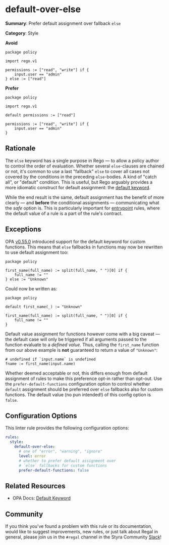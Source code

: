 # default-over-else

**Summary**: Prefer default assignment over fallback `else`

**Category**: Style

**Avoid**
```rego
package policy

import rego.v1

permissions := ["read", "write"] if {
    input.user == "admin"
} else := ["read"]
```

**Prefer**
```rego
package policy

import rego.v1

default permissions := ["read"]

permissions := ["read", "write"] if {
    input.user == "admin"
}
```

## Rationale

The `else` keyword has a single purpose in Rego — to allow a policy author to control the order of evaluation. Whether
several `else`-clauses are chained or not, it's common to use a last "fallback" `else` to cover all cases not covered by
the conditions in the preceding `else`-bodies. A kind of "catch all", or "default" condition. This is useful, but Rego
arguably provides a more idiomatic construct for default assignment: the
[default keyword](https://www.openpolicyagent.org/docs/latest/policy-language/#default-keyword).

While the end result is the same, default assignment has the benefit of more clearly — and **before** the conditional
assignments — communicating what the *safe* option is. This is particularly important for
[entrypoint](https://docs.styra.com/regal/rules/idiomatic/no-defined-entrypoint) rules, where the
default value of a rule is a part of the rule's contract.

## Exceptions

OPA [v0.55.0](https://github.com/open-policy-agent/opa/releases/tag/v0.55.0) introduced support for the default keyword
for custom functions. This means that `else` fallbacks in functions may now be rewritten to use default assignment too:

```rego
package policy

first_name(full_name) := split(full_name, " ")[0] if {
    full_name != ""
} else := "Unknown"
```

Could now be written as:

```rego
package policy

default first_name(_) := "Unknown"

first_name(full_name) := split(full_name, " ")[0] if {
    full_name != ""
}
```

Default value assignment for functions however come with a big caveat — the default case will only be triggered if all
arguments passed to the function evaluate to a *defined value*. Thus, calling the `first_name` function from our above
example is **not** guaranteed to return a value of `"Unknown"`:

```rego
# undefined if `input.name` is undefined
fname := first_name(input.name)
```

Whether deemed acceptable or not, this differs enough from default assignment of rules to make this preference opt-in
rather than opt-out. Use the `prefer-default-functions` configuration option to control whether `default` assignment
should be preferred over `else` fallbacks also for custom functions. The default value (no pun intended!) of this config
option is `false`.

## Configuration Options

This linter rule provides the following configuration options:

```yaml
rules:
  style:
    default-over-else:
      # one of "error", "warning", "ignore"
      level: error
      # whether to prefer default assignment over
      # `else` fallbacks for custom functions
      prefer-default-functions: false
```

## Related Resources

- OPA Docs: [Default Keyword](https://www.openpolicyagent.org/docs/latest/policy-language/#default-keyword)

## Community

If you think you've found a problem with this rule or its documentation, would like to suggest improvements, new rules,
or just talk about Regal in general, please join us in the `#regal` channel in the Styra Community
[Slack](https://communityinviter.com/apps/styracommunity/signup)!
